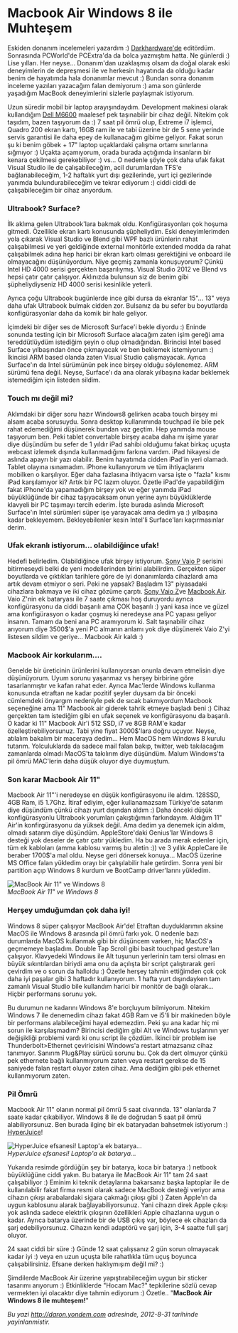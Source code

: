 # Macbook Air Windows 8 ile Muhteşem 

Eskiden donanım incelemeleri yazardım :)
[Darkhardware'de](http://www.darkhardware.com/) editördüm. Sonrasında
PCWorld'de PCExtra'da da bolca yazmıştım hatta. Ne günlerdi :) Lise
yılları. Her neyse... Donanım'dan uzaklaşmış olsam da doğal olarak eski
deneyimlerin de depreşmesi ile ve herkesin hayatında da olduğu kadar
benim de hayatımda hala donanımlar mevcut :) Bundan sonra donanım
inceleme yazıları yazacağım falan demiyorum :) ama son günlerde
yaşadığım MacBook deneyimlerini sizlerle paylaşmak istiyorum.

Uzun süredir mobil bir laptop arayışındaydım. Development makinesi
olarak kullandığım [Dell
M6600](http://www.dell.com/tr/sletmeler/p/precision-m6600/pd) maalesef
pek taşınabilir bir cihaz değil. Nitekim çok taşıdım, bazen taşıyorum da
:) 7 saat pil ömrü olup, Extreme i7 işlemci, Quadro 200 ekran kartı,
16GB ram ile ve tabi üzerine bir de 5 sene yerinde servis garantisi ile
daha epey de kullanacağım gibime geliyor. Fakat sorun şu ki benim
göbek + 17" laptop uçaklardaki çalışma ortamı sınırlarına sığmıyor :)
Uçakta açamıyorum, orada burada açtığımda insanların bir kenara
çekilmesi gerekebiliyor :) vs... O nedenle şöyle çok daha ufak fakat
Visual Studio ile de çalışabileceğim, acil durumlardan TFS'e
bağlanabileceğim, 1-2 haftalık yurt dışı gezilerinde, yurt içi
gezilerinde yanımda bulundurabileceğim ve tekrar ediyorum :) ciddi ciddi
de çalışabileceğim bir cihaz arıyordum.

### Ultrabook? Surface?  

İlk aklıma gelen Ultrabook'lara bakmak oldu. Konfigürasyonları çok
hoşuma gitmedi. Özellikle ekran kartı konusunda şüpheliydim. Eski
deneyimlerimden yola çıkarak Visual Studio ve Blend gibi WPF bazlı
ürünlerin rahat çalışabilmesi ve yeri geldiğinde external monitörle
extended modda da rahat çalışabilmek adına hep harici bir ekran kartı
olması gerektiğini ve onboard ile olmayacağını düşünüyordum. Niye geçmiş
zamanla konuşuyorum? Çünkü Intel HD 4000 serisi gerçekten başarılıymış.
Visual Studio 2012 ve Blend vs hepsi çatır çatır çalışıyor. Aklınızda
bulunsun siz de benim gibi şüpheliydiyseniz HD 4000 serisi kesinlikle
yeterli.

Ayrıca çoğu Ultrabook bugünlerde ince gibi dursa da ekranlar 15"... 13"
veya daha ufak Ultrabook bulmak cidden zor. Bulsanız da bu sefer bu
boyutlarda konfigürasyonlar daha da komik bir hale geliyor.

İçimdeki bir diğer ses de Microsoft Surface'i bekle diyordu :) Eninde
sonunda testing için bir Microsoft Surface alacağım zaten işim gereği
ama tereddütlüydüm istediğim şeyin o olup olmadığından. Birincisi Intel
based Surface yılbaşından önce çıkmayacak ve ben beklemek istemiyorum :)
İkincisi ARM based olanda zaten Visual Studio çalışmayacak. Ayrıca
Surface'ın da Intel sürümünün pek ince birşey olduğu söylenemez. ARM
sürümü fena değil. Neyse, Surface'ı da ana olarak yılbaşına kadar
beklemek istemediğim için listeden sildim.

### Touch mı değil mi?  

Aklımdaki bir diğer soru hazır Windows8 gelirken acaba touch birşey mi
alsam acaba sorusuydu. Sonra desktop kullanımında touchpad ile bile pek
rahat edemediğimi düşünerek bundan vaz geçtim. Hep yanımda mouse
taşıyorum ben. Peki tablet convertable birşey acaba daha mı işime yarar
diye düşündüm bu sefer de 1 yıldır iPad sahibi olduğumu fakat birkaç
uçuşta webcast izlemek dışında kullanmadığımı farkına vardım. iPad
hikayesi de aslında apayrı bir yazı olabilir. Benim hayatımda cidden
iPad'in yeri olamadı. Tablet olayına ısınamadım. iPhone kullanıyorum ve
tüm ihtiyaçlarımı mobilken o karşılıyor. Eğer daha fazlasına ihtiyacım
varsa işte o "fazla" kısmı iPad karşılamıyor ki? Artık bir PC lazım
oluyor. Özetle iPad'de yapabildiğim fakat iPhone'da yapamadığım birşey
yok ve eğer yanımda iPad büyüklüğünde bir cihaz taşıyacaksam onun yerine
aynı büyüklüklerde klavyeli bir PC taşımayı tercih ederim. İşte burada
aslında Microsoft Surface'ın Intel sürümleri süper işe yarayacak ama
dedim ya :) yılbaşına kadar bekleyemem. Bekleyebilenler kesin Intel'li
Surface'ları kaçırmasınlar derim.

### Ufak ekranlı istiyorum... olabildiğince ufak!  

Hedefi belirledim. Olabildiğince ufak birşey istiyorum. [Sony Vaio
P](http://en.wikipedia.org/wiki/Sony_VAIO_P_series) serisini
bitirmeseydi belki de yeni modellerinden birini alabilirdim. Gerçekten
süper boyutlarda ve çıktıkları tarihlere göre de iyi donanımlarda
cihazlardı ama artık devam etmiyor o seri. Peki ne yapsak? Başladım 13"
piyasadaki cihazlara bakmaya ve iki cihaz gözüme çarptı. [Sony Vaio
Z](http://en.wikipedia.org/wiki/Sony_VAIO_P_series)ve [Macbook
Air](http://www.apple.com/macbookair/). Vaio Z'nin ek bataryası ile 7
saate çıkması hoş duruyordu ayrıca konfigürasyonu da ciddi başarılı ama
ÇOK başarılı :) yani kasa ince ve güzel ama konfigürasyon o kadar çoşmuş
ki neredeyse ana PC yapası geliyor insanın. Tamam da beni ana PC
aramıyorum ki. Salt taşınabilir cihaz arıyorum diye 3500\$'a yeni PC
almanın anlamı yok diye düşünerek Vaio Z'yi listesen sildim ve geriye...
Macbook Air kaldı :)

### Macbook Air korkularım....  

Genelde bir üreticinin ürünlerini kullanıyorsan onunla devam etmelisin
diye düşünüyorum. Uyum sorunu yaşanmaz vs herşey birbirine göre
tasarlanmıştır ve kafan rahat eder. Ayrıca Mac'lerde Windows kullanma
konusunda etraftan ne kadar pozitif şeyler duysam da bir önceki
cümlemdeki önyargım nedeniyle pek de sıcak bakmıyordum Macbook
seçeneğine ama 11" Macbook air giderek tahrik etmeye başladı beni :)
Cihaz gerçekten tam istediğim gibi en ufak seçenek ve konfigürasyonu da
başarılı. O kadar ki 11" Macbook Air'i 512 SSD, i7 ve 8GB RAM'e kadar
özelleştirebiliyorsunuz. Tabi yine fiyat 3000\$'lara doğru uçuyor.
Neyse, atılalım bakalım bir maceraya dedim... Hem MacOS hem Windows 8
kurulu tutarım. Yolculuklarda da sadece mail falan bakıp, twitter, web
takılacağım zamanlarda olmadı MacOS'ta takılırım diye düşündüm. Malum
Windows'ta pil ömrü MAC'lerin daha düşük oluyor diye duymuştum.

### Son karar Macbook Air 11"  

Macbook Air 11"'i neredeyse en düşük konfigürasyonu ile aldım. 128SSD,
4GB Ram, i5 1.7Ghz. İtiraf ediyim, eğer kullanamazsam Türkiye'de satarım
diye düşündüm çünkü cihazı yurt dışından aldım :) Daha önceki düşük
konfigürasyonlu Ultrabook yorumları çakıştığımın farkındayım. Aldığım
11" Air'in konfirgürasyonu da yüksek değil. Ama dedim ya denemek için
aldım, olmadı satarım diye düşündüm. AppleStore'daki Genius'lar Windows
8 desteği yok deseler de çatır çatır yükledim. Ha bu arada merak edenler
için, tüm ek kabloları (amma kablosu varmış bu aletin :)) ve 3 yıllık
AppleCare ile beraber 1700\$'a mal oldu. Neyse geri dönersek konuya...
MacOS üzerine MS Office falan yükledim orayı bir çalışılabilir hale
getirdim. Sonra yeni bir partition açıp Windows 8 kurdum ve BootCamp
driver'larını yükledim.

![MacBook Air 11" ve Windows
8](media/MacbookAir_Windows8_ile_Muhtesem/macbook.jpg)\
*MacBook Air 11" ve Windows 8*

### Herşey umduğumdan çok daha iyi!  

Windows 8 süper çalışıyor MacBook Air'de! Etraftan duyduklarımın aksine
MacOS ile Windows 8 arasında pil ömrü farkı yok. O nedenle bazı
durumlarda MacOS kullanmak gibi bir düşüncem varken, hiç MacOS'a
geçmemeye başladım. Double Tap Scroll gibi basit touchpad gesture'ları
çalışıyor. Klavyedeki Windows ile Alt tuşunun yerlerinin tam tersi
olması en büyük sıkıntılardan biriydi ama onu da açılışta bir script
çalıştırarak geri çevirdim ve o sorun da halloldu :) Özetle herşey
tahmin ettiğimden çok çok daha iyi paşalar gibi 3 haftadır kullanıyorum.
1 hafta yurt dışındayken tam zamanlı Visual Studio bile kullandım harici
bir monitör de bağlı olarak... Hiçbir performans sorunu yok.

Bu durumun ne kadarını Windows 8'e borçluyum bilmiyorum. Nitekim Windows
7 ile denemedim cihazı fakat 4GB Ram ve i5'li bir makineden böyle bir
performans alabileceğimi hayal edemezdim. Peki şu ana kadar hiç mi sorun
ile karşılaşmadım? Birincisi dediğim gibi Alt ve Windows tuşlarının yer
değişikliği problemi vardı ki onu script ile çözdüm. İkinci bir problem
ise Thunderbolt\>Ethernet çeviricisini Windows'a restart atmazsanız
cihaz tanımıyor. Sanırım Plug&Play sürücü sorunu bu. Çok da dert olmuyor
çünkü pek ethernete bağlı kullanmıyorum zaten veya restart gerekse de 15
saniyede falan restart oluyor zaten cihaz. Ama dediğim gibi pek ethernet
kullanmıyorum zaten.

### Pil Ömrü  

Macbook Air 11" olanın normal pil ömrü 5 saat civarında. 13" olanlarda 7
saate kadar çıkabiliyor. Windows 8 ile de doğrudan 5 saat pil ömrü
alabiliyorsunuz. Ben burada ilginç bir ek bataryadan bahsetmek istiyorum
:)
[HyperJuice](http://www.hypershop.com/HyperJuice-External-Battery-for-MacBook-iPad-iPhone-USB-s/91.htm)!

![HyperJuice efsanesi! Laptop'a ek
batarya...](media/MacbookAir_Windows8_ile_Muhtesem/hyperjuice.jpg)\
*HyperJuice efsanesi! Laptop'a ek batarya...*

Yukarıda resimde gördüğün şey bir batarya, koca bir batarya :) netbook
büyüklüğüne ciddi yakın. Bu batarya ile MacBook Air 11" tam 24 saat
çalışabiliyor :) Eminim ki teknik detaylarına bakarsanız başka laptoplar
ile de kullanılabilir fakat firma resmi olarak sadece MacBook desteği
veriyor ama cihazın çıkışı arabalardaki sigara çakmağı çıkışı gibi :)
Zaten Apple'ın da uygun kablosunu alarak bağlayabiliyorsunuz. Yani
cihazın direk Apple çıkışı yok aslında sadece elektrik çıkışının
özellikleri Apple cihazlarına uygun o kadar. Ayrıca batarya üzerinde bir
de USB çıkış var, böylece ek cihazları da şarj edebiliyorsunuz. Cihazın
kendi adaptörü ve şarj için, 3-4 saatte full şarj oluyor.

24 saat ciddi bir süre :) Günde 12 saat çalışsanız 2 gün sorun olmayacak
kadar iyi :) veya en uzun uçuşta bile rahatlıkla tüm uçuş boyunca
çalışabilirsiniz. Efsane derken haklıymışım değil mi? :)

Şimdilerde MacBook Air üzerine yapıştırabileceğim uygun bir sticker
tasarımı arıyorum :) Etkinliklerde "Hocam Mac?" tepkilerine sözlü cevap
vermekten iyi olacaktır diye tahmin ediyorum :) Özetle.. "**MacBook Air
Windows 8 ile muhteşem!**"


*Bu yazi http://daron.yondem.com adresinde, 2012-8-31 tarihinde yayinlanmistir.*